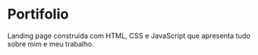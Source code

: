 # Portifolio

Landing page construída com HTML, CSS e JavaScript que apresenta tudo sobre mim e meu trabalho.
